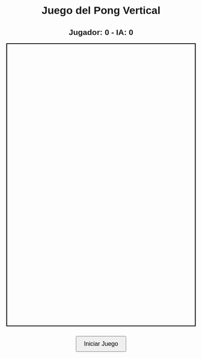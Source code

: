 <!DOCTYPE html>
<html lang="es">
<head>
    <meta charset="UTF-8">
    <meta name="viewport" content="width=device-width, initial-scale=1.0">
    <title>Juego del Pong Vertical</title>
    <style>
        body {
            text-align: center;
            font-family: Arial, sans-serif;
        }
        canvas {
            border: 2px solid black;
            display: block;
            margin: auto;
        }
        button {
            margin: 10px;
            padding: 10px 20px;
            font-size: 16px;
            cursor: pointer;
        }
    </style>
</head>
<body>
    <h1>Juego del Pong Vertical</h1>
    <h2>Jugador: <span id="playerScore">0</span> - IA: <span id="aiScore">0</span></h2>
    <canvas id="gameCanvas" width="400" height="600"></canvas>
    <br>
    <button id="startButton">Iniciar Juego</button>
    <button id="resetButton" style="display: none;">Reiniciar Juego</button>
    <script>
        const canvas = document.getElementById("gameCanvas");
        const ctx = canvas.getContext("2d");
        const startButton = document.getElementById("startButton");
        const resetButton = document.getElementById("resetButton");
        
        let paddleWidth = 80, paddleHeight = 10;
        let playerX, aiX, ballX, ballY, ballSpeedX, ballSpeedY, playerSpeed;
        let playerScore = 0, aiScore = 0;
        let gameInterval;
        
        function initializeGame() {
            playerX = (canvas.width - paddleWidth) / 2;
            aiX = (canvas.width - paddleWidth) / 2;
            ballX = canvas.width / 2;
            ballY = canvas.height / 2;
            ballSpeedX = 5;
            ballSpeedY = 5;
            playerSpeed = 0;
        }
        
        document.addEventListener("keydown", function(event) {
            if (event.key === "ArrowLeft") playerSpeed = -8;
            else if (event.key === "ArrowRight") playerSpeed = 8;
        });
        document.addEventListener("keyup", function() {
            playerSpeed = 0;
        });
        
        function drawGame() {
            ctx.clearRect(0, 0, canvas.width, canvas.height);
            
            ctx.fillStyle = "black";
            ctx.fillRect(playerX, canvas.height - paddleHeight, paddleWidth, paddleHeight);
            ctx.fillRect(aiX, 0, paddleWidth, paddleHeight);
            
            ctx.beginPath();
            ctx.arc(ballX, ballY, 10, 0, Math.PI * 2);
            ctx.fill();
            
            playerX += playerSpeed;
            if (playerX < 0) playerX = 0;
            if (playerX > canvas.width - paddleWidth) playerX = canvas.width - paddleWidth;
            
            ballX += ballSpeedX;
            ballY += ballSpeedY;
            
            if (ballX <= 0 || ballX >= canvas.width) ballSpeedX *= -1;
            
            if (ballY >= canvas.height - paddleHeight && ballX > playerX && ballX < playerX + paddleWidth) {
                ballSpeedY *= -1;
                playerScore++;
                document.getElementById("playerScore").innerText = playerScore;
            }
            if (ballY <= paddleHeight && ballX > aiX && ballX < aiX + paddleWidth) {
                ballSpeedY *= -1;
                aiScore++;
                document.getElementById("aiScore").innerText = aiScore;
            }
            
            if (ballY < 0 || ballY > canvas.height) {
                clearInterval(gameInterval);
                startButton.style.display = "none";
                resetButton.style.display = "inline-block";
            }
            
            aiX = ballX - paddleWidth / 2;
        }
        
        startButton.addEventListener("click", function() {
            initializeGame();
            gameInterval = setInterval(drawGame, 30);
            startButton.style.display = "none";
            resetButton.style.display = "none";
        });
        
        resetButton.addEventListener("click", function() {
            playerScore = 0;
            aiScore = 0;
            document.getElementById("playerScore").innerText = playerScore;
            document.getElementById("aiScore").innerText = aiScore;
            initializeGame();
            gameInterval = setInterval(drawGame, 30);
            resetButton.style.display = "none";
        });
    </script>
</body>
</html>

